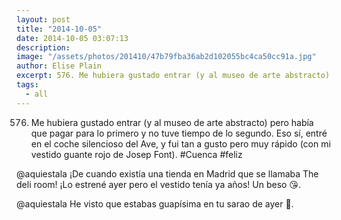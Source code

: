 ```yaml
---
layout: post
title: "2014-10-05"
date: 2014-10-05 03:07:13
description: 
image: "/assets/photos/201410/47b79fba36ab2d102055bc4ca50cc91a.jpg"
author: Elise Plain
excerpt: 576. Me hubiera gustado entrar (y al museo de arte abstracto) pero había que pagar para lo primero y no tuve tiempo de lo segundo. Eso sí, entré en el coche silencioso del Ave, y fui tan a gusto pero muy rápido (con mi vestido guante rojo de Josep Font). #Cuenca #feliz
tags: 
  - all
---
```


576. Me hubiera gustado entrar (y al museo de arte abstracto) pero había que pagar para lo primero y no tuve tiempo de lo segundo. Eso sí, entré en el coche silencioso del Ave, y fui tan a gusto pero muy rápido (con mi vestido guante rojo de Josep Font). #Cuenca #feliz
<p></p>
<p>@aquiestala ¡De cuando existía una tienda en Madrid que se llamaba The deli room! ¡Lo estrené ayer pero el vestido tenía ya años! Un beso 😘.</p><p>@aquiestala He visto que estabas guapísima en tu sarao de ayer 💛.</p>